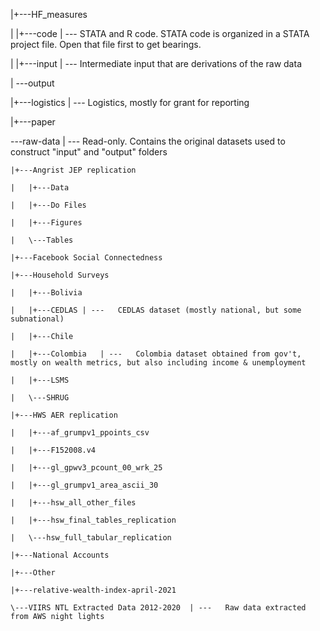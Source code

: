 |+---HF_measures		

|   |+---code	| --- 	STATA and R code. STATA code is organized in a STATA project file. Open that file first to get bearings. 

|   |+---input	| --- 	Intermediate input that are derivations of the raw data

|   \---output		

|+---logistics	| --- 	Logistics, mostly for grant for reporting

|+---paper		

\---raw-data	| --- 	Read-only. Contains the original datasets used to construct "input" and "output" folders

    |+---Angrist JEP replication		

    |   |+---Data		

    |   |+---Do Files		

    |   |+---Figures		

    |   \---Tables		

    |+---Facebook Social Connectedness		

    |+---Household Surveys		

    |   |+---Bolivia		

    |   |+---CEDLAS	| --- 	CEDLAS dataset (mostly national, but some subnational)

    |   |+---Chile		

    |   |+---Colombia	| --- 	Colombia dataset obtained from gov't, mostly on wealth metrics, but also including income & unemployment

    |   |+---LSMS		

    |   \---SHRUG		

    |+---HWS AER replication		

    |   |+---af_grumpv1_ppoints_csv		

    |   |+---F152008.v4		

    |   |+---gl_gpwv3_pcount_00_wrk_25		

    |   |+---gl_grumpv1_area_ascii_30		

    |   |+---hsw_all_other_files		

    |   |+---hsw_final_tables_replication		

    |   \---hsw_full_tabular_replication		

    |+---National Accounts		

    |+---Other		

    |+---relative-wealth-index-april-2021		

    \---VIIRS NTL Extracted Data 2012-2020	| --- 	Raw data extracted from AWS night lights




